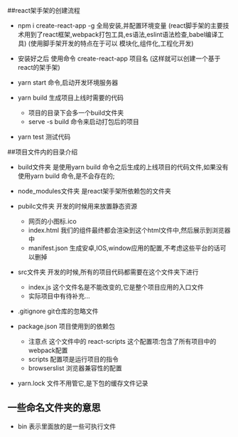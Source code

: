 ##react架手架的创建流程
  + npm i create-react-app -g 全局安装,并配置环境变量
    (react脚手架的主要技术用到了react框架,webpack打包工具,es语法,eslint语法检查,babel编译工具)
    (使用脚手架开发的特点在于可以 模块化,组件化,工程化开发)
  + 安装好之后 使用命令 create-react-app 项目名 
    (这样就可以创建一个基于react的架手架)
   
  + yarn start 命令,启动开发环境服务器
  + yarn build 生成项目上线时需要的代码
     * 项目的目录下会多一个build文件夹
     * serve -s build 命令来启动打包后的项目
  + yarn test 测试代码
  
  
##项目文件内的目录介绍
 + build文件夹 是使用yarn build 命令之后生成的上线项目的代码文件,如果没有使用yarn build 命令,是不会存在的;
 + node_modules文件夹 是react架手架所依赖包的文件夹
 + pubilc文件夹 开发的时候用来放置静态资源
    * 网页的小图标.ico
    * index.html 我们的组件最终都会渲染到这个html文件中,然后展示到浏览器中
    * manifest.json 生成安卓,IOS,window应用的配置,不考虑这些平台的话可以删掉
  
 + src文件夹 开发的时候,所有的项目代码都需要在这个文件夹下进行
    * index.js 这个文件名是不能改变的,它是整个项目应用的入口文件
    * 实际项目中有待补充...
 
 + .gitignore git仓库的忽略文件
 + package.json 项目使用到的依赖包
    * 注意点 这个文件中的 react-scripts 这个配置项:包含了所有项目中的webpack配置
    * scripts 配置项是运行项目的指令
    * browserslist 浏览器兼容性的配置
 + yarn.lock 文件不用管它,是下包的缓存文件记录


## 一些命名文件夹的意思
  + bin 表示里面放的是一些可执行文件
